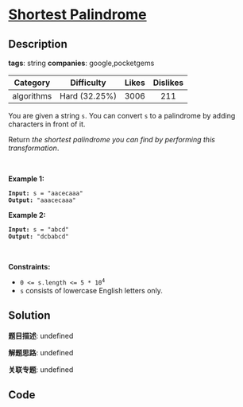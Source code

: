 # [Shortest Palindrome](https://leetcode.com/problems/shortest-palindrome/description/)

## Description

**tags**: string
**companies**: google,pocketgems

| Category | Difficulty | Likes | Dislikes |
| :------: | :--------: | :---: | :------: |
| algorithms | Hard (32.25%) | 3006 | 211 |

<p>You are given a string <code>s</code>. You can convert <code>s</code> to a <span data-keyword="palindrome-string">palindrome</span> by adding characters in front of it.</p>

<p>Return <em>the shortest palindrome you can find by performing this transformation</em>.</p>

<p>&nbsp;</p>
<p><strong class="example">Example 1:</strong></p>
<pre><code><strong>Input:</strong> s = "aacecaaa"
<strong>Output:</strong> "aaacecaaa"</code></pre><p><strong class="example">Example 2:</strong></p>
<pre><code><strong>Input:</strong> s = "abcd"
<strong>Output:</strong> "dcbabcd"</code></pre>
<p>&nbsp;</p>
<p><strong>Constraints:</strong></p>

<ul>
	<li><code>0 &lt;= s.length &lt;= 5 * 10<sup>4</sup></code></li>
	<li><code>s</code> consists of lowercase English letters only.</li>
</ul>



## Solution

**题目描述**: undefined

**解题思路**: undefined

**关联专题**: undefined

## Code